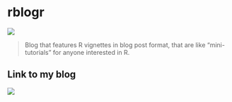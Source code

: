 # rblogr
![](https://img.shields.io/badge/%E2%8F%B3-Ongoing%20project-orange.png)

> Blog that features R vignettes in blog post format, that are like “mini-tutorials” for anyone interested in R.

## Link to my blog
[![](https://img.shields.io/badge/%F0%9F%94%8D-Click%20here%20to%20view%20blog-blue.png)](https://bradfordjohnson.github.io/rblogr/)
